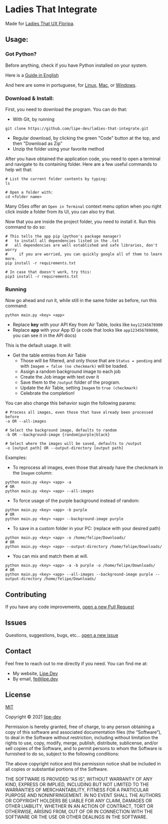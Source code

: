 # Ladies That Integrate

Made for [Ladies That UX Floripa](https://www.instagram.com/ladiesthatuxfln/?hl=en).

## Usage:

### Got Python?
Before anything, check if you have Python installed on your system.

Here is a [Guide in English](https://realpython.com/installing-python/)

And here are some in portuguese, for [Linux](https://python.org.br/instalacao-linux/), [Mac](https://python.org.br/instalacao-mac/), or [Windows](https://python.org.br/instalacao-windows/).

### Download & Install:
First, you need to download the program. You can do that:

- With Git, by running

```shell
git clone https://github.com/lipe-dev/ladies-that-integrate.git
```

- Regular download, by clicking the green "Code" button at the top, and then "Download as Zip"
- Unzip the folder using your favorite method

After you have obtained the application code, you need to open a terminal and navigate to its containing folder. Here are a few useful commands to help wit that:

```shell
# List the current folder contents by typing:
ls

# Open a folder with:
cd <folder name>
```

Many OSes offer an `Open in Terminal` context menu option when you right click inside a folder from its UI, you can also try that.

Now that you are inside the project folder, you need to install it. Run this command to do so:

```shell
# This tells the app pip (python's package manager) 
#   to install all dependencies listed in the .txt
#   all dependencies are well established and safe libraries, don't worry
#     if you are worried, you can quickly google all of them to learn more.
pip install -r requirements.txt

# In case that doesn't work, try this:
pip3 install -r requirements.txt
```

### Running

Now go ahead and run it, while still in the same folder as before, run this command:

```shell
python main.py <key> <app>
```

- Replace **key** with your API Key from Air Table, looks like `key12345678900`
- Replace **app** with your App ID (a code that looks like `app123456789000`, you can see it in the API docs)

This is the default usage. It will:

- Get the table entries from Air Table
    - Those will be filtered, and only those that are `Status = pending` and with `Imagem = false (no checkmark)` will be loaded.
    - Assign a random background image to each job
    - Create the Job image with text over it
    - Save them to the `/output` folder of the program.
    - Update the Air Table, setting `Imagem` to `true (checkmark)`
    - Celebrate the completion!
    
You can also change this behavior sugin the following params:

```shell
# Process all images, even those that have already been processed before
-a OR --all-images

# Select the background image, defaults to random
-b OR --background-image {random|purple|black}

# Select where the images will be saved, defaults to /output
-o [output path] OR --output-directory [output path]
```

Examples:
- To reprocess all images, even those that already have the checkmark in the `Imagem` column:
```shell
python main.py <key> <app> -a
# OR
python main.py <key> <app> --all-images
```
- To force usage of the purple background instead of random:
```shell
python main.py <key> <app> -b purple
# OR
python main.py <key> <app> --background-image purple
```
- To save in a custom folder in your PC: (replace with your desired path)
```shell
python main.py <key> <app> -o /home/felipe/Downloads/
# OR
python main.py <key> <app> --output-directory /home/felipe/Downloads/
```
- You can mix and match them at will.
```shell
python main.py <key> <app> -a -b purple -o /home/felipe/Downloads/
# OR
python main.py <key> <app> --all-images --background-image purple --output-directory /home/felipe/Downloads/
```

## Contributing

If you have any code improvements, [open a new Pull Request](https://github.com/lipe-dev/ladies-that-integrate/pulls)

## Issues

Questions, suggestions, bugs, etc... [open a new issue](https://github.com/lipe-dev/ladies-that-integrate/issues)

## Contact

Feel free to reach out to me directly if you need. You can find me at:

- My website, [Lipe.Dev](https://lipe.dev)
- By email, [fe@lipe.dev](mailto://fe@lipe.dev)

## License

[MIT](https://mit-license.org/)

Copyright © 2021 [lipe-dev](https://lipe.dev)

Permission is hereby granted, free of charge, to any person obtaining a copy of this software and associated documentation files (the “Software”), to deal in the Software without restriction, including without limitation the rights to use, copy, modify, merge, publish, distribute, sublicense, and/or sell copies of the Software, and to permit persons to whom the Software is furnished to do so, subject to the following conditions:

The above copyright notice and this permission notice shall be included in all copies or substantial portions of the Software.

THE SOFTWARE IS PROVIDED “AS IS”, WITHOUT WARRANTY OF ANY KIND, EXPRESS OR IMPLIED, INCLUDING BUT NOT LIMITED TO THE WARRANTIES OF MERCHANTABILITY, FITNESS FOR A PARTICULAR PURPOSE AND NONINFRINGEMENT. IN NO EVENT SHALL THE AUTHORS OR COPYRIGHT HOLDERS BE LIABLE FOR ANY CLAIM, DAMAGES OR OTHER LIABILITY, WHETHER IN AN ACTION OF CONTRACT, TORT OR OTHERWISE, ARISING FROM, OUT OF OR IN CONNECTION WITH THE SOFTWARE OR THE USE OR OTHER DEALINGS IN THE SOFTWARE.